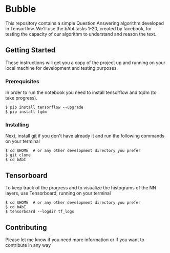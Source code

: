 # Bubble

This repository contains a simple Question Answering algorithm developed in Tensorflow. 
We'll use the bAbI tasks 1-20, created by facebook, for testing the capacity of our algorithm to understand and reason the text.


## Getting Started

These instructions will get you a copy of the project up and running on your local machine for development and testing purposes.

### Prerequisites

In order to run the notebook you need to install tensorflow and tqdm (to take progress).

```
$ pip install tensorflow --upgrade
$ pip install tqdm
```

### Installing

Next, install [git](https://git-scm.com/) if you don't have already it and run the following commands on your terminal

```
$ cd $HOME  # or any other development directory you prefer
$ git clone 
$ cd bAbI
```

## Tensorboard

To keep track of the progress and to visualize the histograms of the NN layers, use Tensorboard, running on your terminal

```
$ cd $HOME  # or any other development directory you prefer
$ cd bAbI
$ tensorboard --logdir tf_logs
```


## Contributing
Please let me know if you need more information or if you want to contribute in any way
